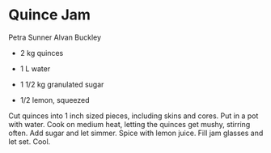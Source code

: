 # Quince Jam

Petra Sunner
Alvan Buckley

- 2 kg quinces
- 1 L water

- 1 1/2 kg granulated sugar
- 1/2 lemon, squeezed

Cut quinces into 1 inch sized pieces, including skins and cores. Put in a pot with water. Cook on medium heat, letting the quinces get mushy, stirring often. Add sugar and let simmer. Spice with lemon juice. Fill jam glasses and let set. Cool.